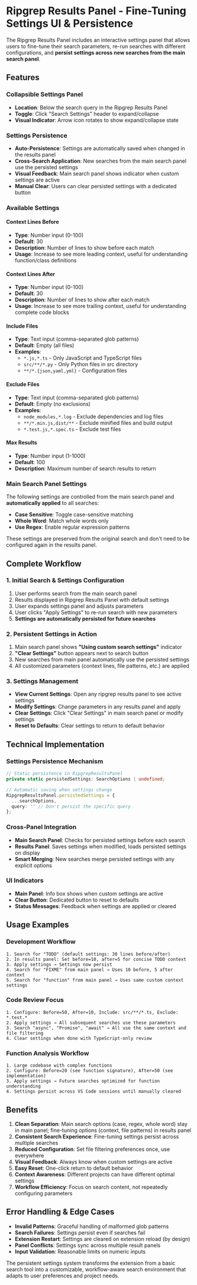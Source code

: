 # Ripgrep Results Panel - Fine-Tuning Settings UI & Persistence

The Ripgrep Results Panel includes an interactive settings panel that allows users to fine-tune their search parameters, re-run searches with different configurations, and **persist settings across new searches from the main search panel**.

## Features

### Collapsible Settings Panel
- **Location**: Below the search query in the Ripgrep Results Panel
- **Toggle**: Click "Search Settings" header to expand/collapse
- **Visual Indicator**: Arrow icon rotates to show expand/collapse state

### Settings Persistence
- **Auto-Persistence**: Settings are automatically saved when changed in the results panel
- **Cross-Search Application**: New searches from the main search panel use the persisted settings
- **Visual Feedback**: Main search panel shows indicator when custom settings are active
- **Manual Clear**: Users can clear persisted settings with a dedicated button

### Available Settings

#### **Context Lines Before**
- **Type**: Number input (0-100)
- **Default**: 30
- **Description**: Number of lines to show before each match
- **Usage**: Increase to see more leading context, useful for understanding function/class definitions

#### **Context Lines After**
- **Type**: Number input (0-100)
- **Default**: 30
- **Description**: Number of lines to show after each match
- **Usage**: Increase to see more trailing context, useful for understanding complete code blocks

#### **Include Files**
- **Type**: Text input (comma-separated glob patterns)
- **Default**: Empty (all files)
- **Examples**: 
  - `*.js,*.ts` - Only JavaScript and TypeScript files
  - `src/**/*.py` - Only Python files in src directory
  - `**/*.{json,yaml,yml}` - Configuration files

#### **Exclude Files**
- **Type**: Text input (comma-separated glob patterns)
- **Default**: Empty (no exclusions)
- **Examples**:
  - `node_modules,*.log` - Exclude dependencies and log files
  - `**/*.min.js,dist/**` - Exclude minified files and build output
  - `*.test.js,*.spec.ts` - Exclude test files

#### **Max Results**
- **Type**: Number input (1-1000)
- **Default**: 100
- **Description**: Maximum number of search results to return

### Main Search Panel Settings

The following settings are controlled from the main search panel and **automatically applied** to all searches:

- **Case Sensitive**: Toggle case-sensitive matching
- **Whole Word**: Match whole words only  
- **Use Regex**: Enable regular expression patterns

These settings are preserved from the original search and don't need to be configured again in the results panel.

## Complete Workflow

### 1. Initial Search & Settings Configuration
1. User performs search from the main search panel
2. Results displayed in Ripgrep Results Panel with default settings
3. User expands settings panel and adjusts parameters
4. User clicks "Apply Settings" to re-run search with new parameters
5. **Settings are automatically persisted for future searches**

### 2. Persistent Settings in Action
1. Main search panel shows **"Using custom search settings"** indicator
2. **"Clear Settings"** button appears next to search button
3. New searches from main panel automatically use the persisted settings
4. All customized parameters (context lines, file patterns, etc.) are applied

### 3. Settings Management
- **View Current Settings**: Open any ripgrep results panel to see active settings
- **Modify Settings**: Change parameters in any results panel and apply
- **Clear Settings**: Click "Clear Settings" in main search panel or modify settings
- **Reset to Defaults**: Clear settings to return to default behavior

## Technical Implementation

### Settings Persistence Mechanism
```typescript
// Static persistence in RipgrepResultsPanel
private static persistedSettings: SearchOptions | undefined;

// Automatic saving when settings change
RipgrepResultsPanel.persistedSettings = {
  ...searchOptions,
  query: '' // Don't persist the specific query
};
```

### Cross-Panel Integration
- **Main Search Panel**: Checks for persisted settings before each search
- **Results Panel**: Saves settings when modified, loads persisted settings on display
- **Smart Merging**: New searches merge persisted settings with any explicit options

### UI Indicators
- **Main Panel**: Info box shows when custom settings are active
- **Clear Button**: Dedicated button to reset to defaults
- **Status Messages**: Feedback when settings are applied or cleared

## Usage Examples

### Development Workflow
```
1. Search for "TODO" (default settings: 30 lines before/after)
2. In results panel: Set before=10, after=5 for concise TODO context
3. Apply settings → Settings now persist
4. Search for "FIXME" from main panel → Uses 10 before, 5 after context
5. Search for "function" from main panel → Uses same custom context settings
```

### Code Review Focus
```
1. Configure: Before=50, After=10, Include: src/**/*.ts, Exclude: *.test.*
2. Apply settings → All subsequent searches use these parameters
3. Search "async", "Promise", "await" → All use the same context and file filtering
4. Clear settings when done with TypeScript-only review
```

### Function Analysis Workflow
```
1. Large codebase with complex functions
2. Configure: Before=20 (see function signature), After=50 (see implementation)
3. Apply settings → Future searches optimized for function understanding
4. Settings persist across VS Code sessions until manually cleared
```

## Benefits

1. **Clean Separation**: Main search options (case, regex, whole word) stay in main panel; fine-tuning options (context, file patterns) in results panel
2. **Consistent Search Experience**: Fine-tuning settings persist across multiple searches
3. **Reduced Configuration**: Set file filtering preferences once, use everywhere
4. **Visual Feedback**: Always know when custom settings are active
5. **Easy Reset**: One-click return to default behavior
6. **Context Awareness**: Different projects can have different optimal settings
7. **Workflow Efficiency**: Focus on search content, not repeatedly configuring parameters

## Error Handling & Edge Cases

- **Invalid Patterns**: Graceful handling of malformed glob patterns
- **Search Failures**: Settings persist even if searches fail
- **Extension Restart**: Settings are cleared on extension reload (by design)
- **Panel Conflicts**: Settings sync across multiple result panels
- **Input Validation**: Reasonable limits on numeric inputs

The persistent settings system transforms the extension from a basic search tool into a customizable, workflow-aware search environment that adapts to user preferences and project needs.
